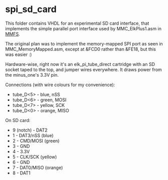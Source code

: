 spi_sd_card
===========

This folder contains VHDL for an experimental SD card interface, that
implements the simple parallel port interface used by MMC_ElkPlus1.asm
in [MMFS](https://github.com/hoglet67/MMFS/).

The original plan was to implement the memory-mapped SPI port as seen
in MMC_MemoryMapped.asm, except at &FCD0 rather than &FE18, but this
was easier :)

Hardware-wise, right now it's an elk_pi_tube_direct cartridge with an
SD socket taped to the top, and jumper wires everywhere.  It draws
power from the minus_one's 3.3V pin.

Connections (with wire colours for my convenience):

- tube_D<5> - blue, nSS
- tube_D<6> - green, MOSI
- tube_D<7> - yellow, SCK
- tube_D<0> - orange, MISO

On SD card:

- 9 (notch) - DAT2
- 1 - DAT3/nSS (blue)
- 2 - CMD/MOSI (green)
- 3 - GND
- 4 - 3.3V
- 5 - CLK/SCK (yellow)
- 6 - GND
- 7 - DAT0/MISO (orange)
- 8 - DAT1
